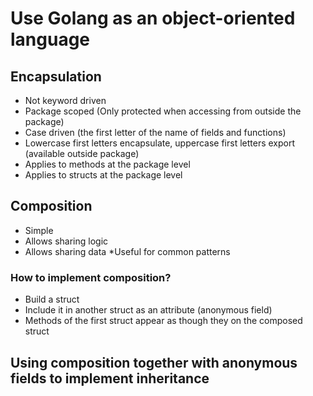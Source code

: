 # Use Golang as an object-oriented language
## Encapsulation
* Not keyword driven
* Package scoped (Only protected when accessing from outside the package)
* Case driven (the first letter of the name of fields and functions)
* Lowercase first letters encapsulate, uppercase first letters export (available outside package)
* Applies to methods at the package level
* Applies to structs at the package level

## Composition
* Simple
* Allows sharing logic
* Allows sharing data
*Useful for common patterns
### How to implement composition?
* Build a struct
* Include it in another struct as an attribute (anonymous field)
* Methods of the first struct appear as though they on the composed struct
## Using composition together with anonymous fields to implement inheritance
